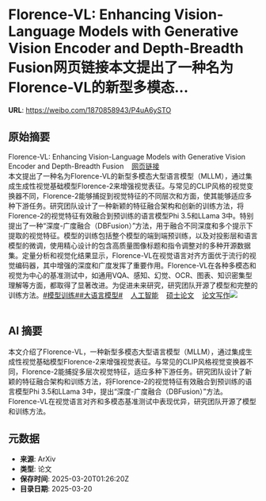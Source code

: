 # Florence-VL: Enhancing Vision-Language Models with Generative Vision Encoder and Depth-Breadth Fusion网页链接本文提出了一种名为Florence-VL的新型多模态...

**URL**: https://weibo.com/1870858943/P4uA6ySTO

## 原始摘要

Florence-VL: Enhancing Vision-Language Models with Generative Vision Encoder and Depth-Breadth Fusion<a href="https://weibo.cn/sinaurl?u=https%3A%2F%2Fwww.aminer.cn%2Fpub%2F67526da4ae8580e7ff3d4f67%2F%3Ff%3Dwb" data-hide=""><span class="url-icon"><img style="width: 1rem;height: 1rem" src="https://h5.sinaimg.cn/upload/2015/09/25/3/timeline_card_small_web_default.png" referrerpolicy="no-referrer"></span><span class="surl-text">网页链接</span></a><br>本文提出了一种名为Florence-VL的新型多模态大型语言模型（MLLM），通过集成生成性视觉基础模型Florence-2来增强视觉表征。与常见的CLIP风格的视觉变换器不同，Florence-2能够捕捉到视觉特征的不同层次和方面，使其能够适应多种下游任务。研究团队设计了一种新颖的特征融合架构和创新的训练方法，将Florence-2的视觉特征有效融合到预训练的语言模型Phi 3.5和LLama 3中。特别提出了一种“深度-广度融合（DBFusion）”方法，用于融合不同深度和多个提示下提取的视觉特征。模型的训练包括整个模型的端到端预训练，以及对投影层和语言模型的微调，使用精心设计的包含高质量图像标题和指令调整对的多种开源数据集。定量分析和视觉化结果显示，Florence-VL在视觉语言对齐方面优于流行的视觉编码器，其中增强的深度和广度发挥了重要作用。Florence-VL在各种多模态和视觉为中心的基准测试中，如通用VQA、感知、幻觉、OCR、图表、知识密集型理解等方面，都取得了显著改进。为促进未来研究，研究团队开源了模型和完整的训练方法。<a href="https://m.weibo.cn/search?containerid=231522type%3D1%26t%3D10%26q%3D%23%E6%A8%A1%E5%9E%8B%E8%AE%AD%E7%BB%83%23&amp;extparam=%23%E6%A8%A1%E5%9E%8B%E8%AE%AD%E7%BB%83%23" data-hide=""><span class="surl-text">#模型训练#</span></a><a href="https://m.weibo.cn/search?containerid=231522type%3D1%26t%3D10%26q%3D%23%E5%A4%A7%E8%AF%AD%E8%A8%80%E6%A8%A1%E5%9E%8B%23&amp;extparam=%23%E5%A4%A7%E8%AF%AD%E8%A8%80%E6%A8%A1%E5%9E%8B%23" data-hide=""><span class="surl-text">#大语言模型#</span></a><a href="https://m.weibo.cn/p/index?extparam=%E4%BA%BA%E5%B7%A5%E6%99%BA%E8%83%BD&amp;containerid=100808f068f0dad74789bee210163c40a4b50d" data-hide=""><span class="url-icon"><img style="width: 1rem;height: 1rem" src="https://n.sinaimg.cn/photo/5213b46e/20180926/timeline_card_small_super_default.png" referrerpolicy="no-referrer"></span><span class="surl-text">人工智能</span></a><a href="https://m.weibo.cn/p/index?extparam=%E7%A1%95%E5%A3%AB%E8%AE%BA%E6%96%87&amp;containerid=1008084cacf38f5903dc7b04550404d0bd3608" data-hide=""><span class="url-icon"><img style="width: 1rem;height: 1rem" src="https://n.sinaimg.cn/photo/5213b46e/20180926/timeline_card_small_super_default.png" referrerpolicy="no-referrer"></span><span class="surl-text">硕士论文</span></a><a href="https://m.weibo.cn/p/index?extparam=%E8%AE%BA%E6%96%87%E5%86%99%E4%BD%9C&amp;containerid=1008084f70c9f305ba97c50dbca8c25c8747d7" data-hide=""><span class="url-icon"><img style="width: 1rem;height: 1rem" src="https://n.sinaimg.cn/photo/5213b46e/20180926/timeline_card_small_super_default.png" referrerpolicy="no-referrer"></span><span class="surl-text">论文写作</span></a><img style="" src="https://tvax3.sinaimg.cn/large/6f830abfly1hwhxwdzsabj22cf17zqv5.jpg" referrerpolicy="no-referrer"><br><br>

## AI 摘要

本文介绍了Florence-VL，一种新型多模态大型语言模型（MLLM），通过集成生成性视觉基础模型Florence-2来增强视觉表征。与常见的CLIP风格视觉变换器不同，Florence-2能捕捉多层次视觉特征，适应多种下游任务。研究团队设计了新颖的特征融合架构和训练方法，将Florence-2的视觉特征有效融合到预训练的语言模型Phi 3.5和LLama 3中，提出“深度-广度融合（DBFusion）”方法。Florence-VL在视觉语言对齐和多模态基准测试中表现优异，研究团队开源了模型和训练方法。

## 元数据

- **来源**: ArXiv
- **类型**: 论文
- **保存时间**: 2025-03-20T01:26:20Z
- **目录日期**: 2025-03-20
